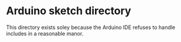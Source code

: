 # Arduino sketch directory
This directory exists soley because the Arduino IDE refuses to handle includes
in a reasonable manor.

